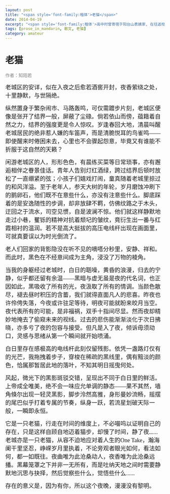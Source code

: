 ```yaml
---
layout: post
title: "<span style='font-family:楷体'>老猫</span>"
date: 2014-04-19
excerpt: "<span style='font-family:楷体'>高中时曾寄宿于阳台山表姨家, 在往返校园的路上迸发灵感写下初作, 后于2020年微改.</span>"
tags: [prose_in_mandarin, 散文, 老猫]
category: amateur
---
```


# <span style="font-family:楷体">老猫</span>  

<span style="color:grey; font-family: 楷体">作者：知陌若</span>

<span style="font-family: 楷体; font-size: 1.3em">老城区的安详，似在入夜之后愈若酒窖开封，夜香萦绕之处，十里静默，与世隔绝。</span>

<span style="font-family: 楷体; font-size: 1.3em">纵然置身于繁杂闹市、马路轰鸣，可仅需踱步片刻，老城区便像是张开了结界一般，屏蔽了尘碌。倘若依山而傍，蕴籍着自然之力，结界的强度更是令人惊叹。岁逢春回大地，清晨叫醒老城居民的绝非惹人嫌的车笛声，而是清脆悦耳的鸟雀鸣——即使醒来时倦困未去，心里也不会骤起怨意，毕竟又有谁能不折服于这自然的天籁？</span>

<span style="font-family: 楷体; font-size: 1.3em">闲游老城区的人，形形色色，有晨练买菜等日常琐事，亦有邂逅相伴之眷景佳话。青年人告别灯红酒绿，跨过结界后顿时放松了一直绷紧的弦；小孩子们嬉戏打闹，童真随着老城里掠过的和风洋溢。至于老年人，参天大树的年轮，岁月磨蚀冲刷下的鹅卵石，他们既不在意些什么，亦没有注意些什么。脚底踩着的是安逸随性的步调，却非放肆不羁，仿佛纹路之于木头，迂回之于流水，司空见惯，自是波澜不惊。他们就这样静默地走过小巷，矍铄的精神对抗着颓圮的皱纹，竟衍生出一番与红霞相衬的温润。若不是高大挺拔的高压电线杆出现在画面里，可就真要误以为时光倒流了。</span>

<span style="font-family: 楷体; font-size: 1.3em">老人们回家的背影隐没在听不见的嘀嗒分秒里，安静、祥和。而此时，黑色在不经意间成为主角，浸没了万物的棱角。</span>

<span style="font-family: 楷体; font-size: 1.3em">当我的身躯经过老城时，白日的聒噪，黄昏的浪漫，归去的宁静，似乎都还留有余温——黑暗与虚无虽是夜的代名词，也正因如此，黑吸收了所有的光，夜汲取了所有的情调。当颜色散尽，褪去昼时积压的含蓄，我们就得直面凡人的悲喜。昨夜也许伶俜失落，今夜或许驻足等待，明夜可能就盼来皎月当空。夜代表所有的可能，是非福祸，双手十指间尽显。然而夜却精妙地掩去了偷窥未来的视线。过去的悲伤能渐渐淡化于次日拂晓，亦多亏了夜的包容与接受。但凡是入了夜，倾诉毋须动口，灵感与思绪从第一个瞬间就开始喷涌。</span>

<span style="font-family: 楷体; font-size: 1.3em">白日里存在感极高的电线杆此刻仅留残影。依凭一盏路灯仅有的光芒，我拖拽着步子，穿梭在稀疏的黑线里，偶有黯淡的颜色，恰属那暂居此地的落叶，不知其明日摇曳何处。</span>

<span style="font-family: 楷体; font-size: 1.3em">风起，微光下的黑影斑驳交错，呈现出不同于白日里的鲜活。上帝成全唯美，绝不会一味应允单调的静态——果不其然，墙角倏尔出现一轻灵黑影，脚步泠然高雅，身形曼妙流畅，摇摆的尾巴似乎打着专属的节奏，纵身一跃，若流星划破天际一般，一瞬即永恒。</span>

<span style="font-family: 楷体; font-size: 1.3em">它是一只老猫，行走在时间的维度上，不必喵呜以证明自己的存在，只是这样自顾自地迈着猫步，却慢了时间，静了夜...... 老城亦是一只老猫，从容不迫地应对着人生的One Take，瀚海阑干里坚忍，峥嵘岁月里执着，不论旁观者眼光如何，看法如何，都一如既往。夜曲唯为此沧桑动人，夜香唯为此沧桑远播。黑幕笼罩之下并非一无所有，而是吐纳天地之间时需要静默地沉思与抉择，然后觉察些什么，觉悟些什么......</span>

<span style="font-family: 楷体; font-size: 1.3em">存在的意义是，因为有你，所以这个夜晚，漫漫没有黎明。</span>

